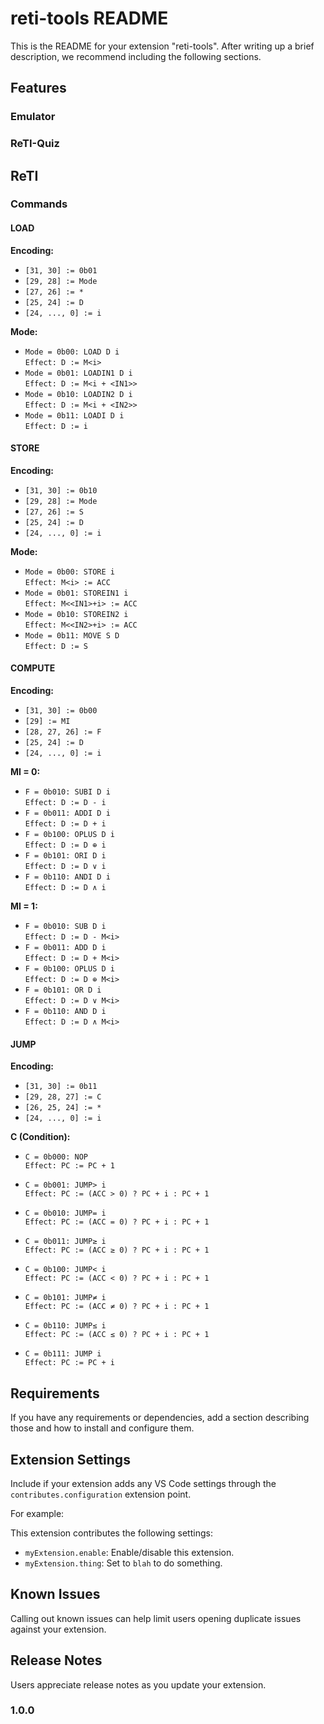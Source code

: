 # reti-tools README

This is the README for your extension "reti-tools". After writing up a brief description, we recommend including the following sections.


## Features

### Emulator

### ReTI-Quiz

## ReTI
### Commands
#### LOAD
**Encoding:**
- `[31, 30] := 0b01`
- `[29, 28] := Mode`
- `[27, 26] := *`
- `[25, 24] := D`
- `[24, ..., 0] := i`

**Mode:**
- `Mode = 0b00: LOAD D i`  
    `Effect: D := M<i>`
- `Mode = 0b01: LOADIN1 D i`  
    `Effect: D := M<i + <IN1>>`
- `Mode = 0b10: LOADIN2 D i`  
    `Effect: D := M<i + <IN2>>`
- `Mode = 0b11: LOADI D i`  
    `Effect: D := i`

#### STORE
**Encoding:**
- `[31, 30] := 0b10`
- `[29, 28] := Mode`
- `[27, 26] := S`
- `[25, 24] := D`
- `[24, ..., 0] := i`

**Mode:**
- `Mode = 0b00: STORE i`  
    `Effect: M<i> := ACC`
- `Mode = 0b01: STOREIN1 i`  
    `Effect: M<<IN1>+i> := ACC`
- `Mode = 0b10: STOREIN2 i`  
    `Effect: M<<IN2>+i> := ACC`
- `Mode = 0b11: MOVE S D`  
    `Effect: D := S`

#### COMPUTE
**Encoding:**
- `[31, 30] := 0b00`
- `[29] := MI`
- `[28, 27, 26] := F`
- `[25, 24] := D`
- `[24, ..., 0] := i`

**MI = 0:**
- `F = 0b010: SUBI D i`  
    `Effect: D := D - i`
- `F = 0b011: ADDI D i`  
    `Effect: D := D + i`
- `F = 0b100: OPLUS D i`  
    `Effect: D := D ⊕ i`
- `F = 0b101: ORI D i`  
    `Effect: D := D ∨ i`
- `F = 0b110: ANDI D i`  
    `Effect: D := D ∧ i`

**MI = 1:**
- `F = 0b010: SUB D i`  
    `Effect: D := D - M<i>`
- `F = 0b011: ADD D i`  
    `Effect: D := D + M<i>`
- `F = 0b100: OPLUS D i`  
    `Effect: D := D ⊕ M<i>`
- `F = 0b101: OR D i`  
    `Effect: D := D ∨ M<i>`
- `F = 0b110: AND D i`  
    `Effect: D := D ∧ M<i>`

#### JUMP
**Encoding:**
- `[31, 30] := 0b11`
- `[29, 28, 27] := C`
- `[26, 25, 24] := *`
- `[24, ..., 0] := i`

**C (Condition):**
- `C = 0b000: NOP`  
    `Effect: PC := PC + 1`

- `C = 0b001: JUMP> i`  
    `Effect: PC := (ACC > 0) ? PC + i : PC + 1`

- `C = 0b010: JUMP= i`  
    `Effect: PC := (ACC = 0) ? PC + i : PC + 1`

- `C = 0b011: JUMP≥ i`  
    `Effect: PC := (ACC ≥ 0) ? PC + i : PC + 1`

- `C = 0b100: JUMP< i`  
    `Effect: PC := (ACC < 0) ? PC + i : PC + 1`

- `C = 0b101: JUMP≠ i`  
    `Effect: PC := (ACC ≠ 0) ? PC + i : PC + 1`

- `C = 0b110: JUMP≤ i`  
    `Effect: PC := (ACC ≤ 0) ? PC + i : PC + 1`

- `C = 0b111: JUMP i`  
    `Effect: PC := PC + i`


## Requirements

If you have any requirements or dependencies, add a section describing those and how to install and configure them.

## Extension Settings

Include if your extension adds any VS Code settings through the `contributes.configuration` extension point.

For example:

This extension contributes the following settings:

* `myExtension.enable`: Enable/disable this extension.
* `myExtension.thing`: Set to `blah` to do something.

## Known Issues

Calling out known issues can help limit users opening duplicate issues against your extension.

## Release Notes

Users appreciate release notes as you update your extension.

### 1.0.0